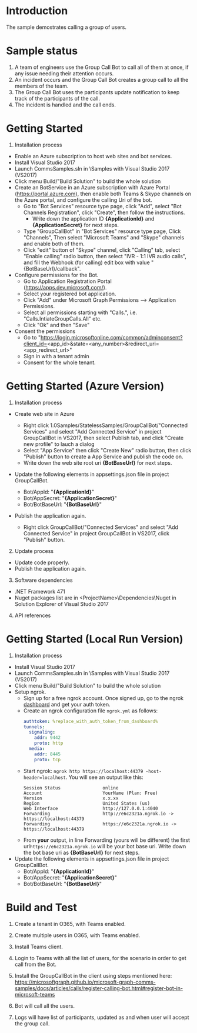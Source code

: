﻿# Introduction
The sample demostrates calling a group of users. 

# Sample status
1. A team of engineers use the Group Call Bot to call all of them at once, if any issue needing their attention occurs.
2. An incident occurs and the Group Call Bot creates a group call to all the members of the team.
3. The Group Call Bot uses the participants update notification to keep track of the participants of the call.
4. The incident is handled and the call ends.

# Getting Started 
1.	Installation process
  * Enable an Azure subscription to host web sites and bot services. 
  * Install Visual Studio 2017
  * Launch CommsSamples.sln in <Repository>\Samples with Visual Studio 2017 (VS2017)
  * Click menu Build/"Build Solution" to build the whole solution
  * Create an BotService in an Azure subscription with Azure Portal (https://portal.azure.com), then enable both Teams & Skype channels on the Azure portal, and configure the calling Uri of the bot. 
    - Go to "Bot Services" resource type page, click "Add", select "Bot Channels Registration", click "Create", then follow the instructions. 
      - Write down the application ID **\{ApplicationId}** and **\{ApplicationSecret}** for next steps. 
    - Type "GroupCallBot" in "Bot Services" resource type page, Click "Channels", Then select "Microsoft Teams" and "Skype" channels and enable both of them.
    - Click "edit" button of "Skype" channel, click "Calling" tab, select "Enable calling" radio button, then select "IVR - 1:1 IVR audio calls", and fill the Webhook (for calling) edit box with value "\{BotBaseUrl}/callback". 
  * Configure permissions for the Bot.
    - Go to Application Registration Portal (https://apps.dev.microsoft.com/).
    - Select your registered bot application.
    - Click "Add" under Microsoft Graph Permissions --> Application Permissions.
    - Select all permissions starting with "Calls.", i.e. "Calls.IntiateGroupCalls.All" etc.
    - Click "Ok" and then "Save"
  * Consent the permissions
    - Go to "https://login.microsoftonline.com/common/adminconsent?client_id=<app_id>&state=<any_number>&redirect_uri=<app_redirect_url>"
    - Sign in with a tenant admin
    - Consent for the whole tenant.
    
# Getting Started (Azure Version)
1.	Installation process
  * Create web site in Azure
    - Right click 1.0Samples/StatelessSamples/GroupCallBot/"Connected Services" and select "Add Connected Service" in project GroupCallBot in VS2017, then select Publish tab, and click "Create new profile" to lauch a dialog
    - Select "App Service" then click "Create New" radio button, then click "Publish" button to create a App Service and publish the code on. 
    - Write down the web site root uri **\{BotBaseUrl}** for next steps.
  
  * Update the following elements in appsettings.json file in project GroupCallBot.
    - Bot/AppId: "**\{ApplicationId}**"
    - Bot/AppSecret: "**\{ApplicationSecret}**"
    - Bot/BotBaseUrl: "**\{BotBaseUrl}**"

  * Publish the application again. 
    - Right click GroupCallBot/"Connected Services" and select "Add Connected Service" in project GroupCallBot in VS2017, click "Publish" button.

2. Update process
  * Update code properly.
  * Publish the application again.

3.	Software dependencies
  * .NET Framework 471
  * Nuget packages list are in \<ProjectName>\Dependencies\Nuget in Solution Explorer of Visual Studio 2017

4.	API references

# Getting Started (Local Run Version)
1.	Installation process
  * Install Visual Studio 2017
  * Launch CommsSamples.sln in <Repository>\Samples with Visual Studio 2017 (VS2017)
  * Click menu Build/"Build Solution" to build the whole solution
  * Setup ngrok.
    - Sign up for a free ngrok account. Once signed up, go to the ngrok [dashboard](https://dashboard.ngrok.com/) and get your auth token.
    - Create an ngrok configuration file `ngrok.yml` as follows:
        ```yaml
        authtoken: %replace_with_auth_token_from_dashboard%
        tunnels:
          signaling:
            addr: 9442
            proto: http
          media: 
            addr: 8445
            proto: tcp
        ```
    - Start ngrok: `ngrok http https://localhost:44379 -host-header=localhost`. You will see an output like this:
        ```ymal
        Session Status                online
        Account                       YourName (Plan: Free)
        Version                       x.x.xx
        Region                        United States (us)
        Web Interface                 http://127.0.0.1:4040
        Forwarding                    http://e6c2321a.ngrok.io -> https://localhost:44379
        Forwarding                    https://e6c2321a.ngrok.io -> https://localhost:44379
        ```
    - From **your** output, in line Forwarding (yours will be different) the first url`https://e6c2321a.ngrok.io` will be your bot base uri. Write down the bot base uri as **\{BotBaseUrl}** for next steps.
  * Update the following elements in appsettings.json file in project GroupCallBot.
    - Bot/AppId: "**\{ApplicationId}**"
    - Bot/AppSecret: "**\{ApplicationSecret}**"
    - Bot/BotBaseUrl: "**\{BotBaseUrl}**"

# Build and Test
1. Create a tenant in O365, with Teams enabled. 

2. Create multiple users in O365, with Teams enabled.  

3. Install Teams client.

4. Login to Teams with all the list of users, for the scenario in order to get call from the Bot.

5. Install the GroupCallBot in the client using steps mentioned here: https://microsoftgraph.github.io/microsoft-graph-comms-samples/docs/articles/calls/register-calling-bot.html#register-bot-in-microsoft-teams

6. Bot will call all the users.

7. Logs will have list of participants, updated as and when user will accept the group call.